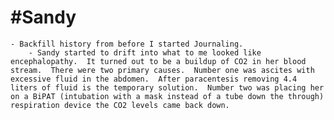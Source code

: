 # #Sandy
	- Backfill history from before I started Journaling.
		- Sandy started to drift into what to me looked like encephalopathy.  It turned out to be a buildup of CO2 in her blood stream.  There were two primary causes.  Number one was ascites with excessive fluid in the abdomen.  After paracentesis removing 4.4 liters of fluid is the temporary solution.  Number two was placing her on a BiPAT (intubation with a mask instead of a tube down the through) respiration device the CO2 levels came back down.